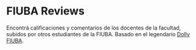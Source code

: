 # FIUBA Reviews

Encontrá calificaciones y comentarios de los docentes de la facultad, subidos por otros estudiantes de la FIUBA. Basado en el legendario [Dolly FIUBA](http://dollyfiuba.com/).

